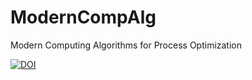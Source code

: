 # ModernCompAlg
Modern Computing Algorithms for Process Optimization

[![DOI](https://zenodo.org/badge/331171537.svg)](https://zenodo.org/badge/latestdoi/331171537)
